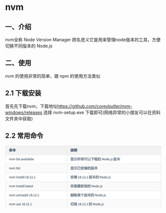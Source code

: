# nvm

## 一、介绍

nvm全称 Node Version Manager 顾名思义它是用来管理node版本的工具，方便切换不同版本的 Node.js

## 二、使用

nvm 的使用非常的简单，跟 npm 的使用方法类似

## 2.1 下载安装

首先先下载nvm，下载地址<https://github.com/coreybutler/nvm-windows/releases>
选择 nvm-setup.exe 下载即可(网络异常的小朋友可以在资料文件夹中获取)

## 2.2 常用命令

![img](./assets/16788747093421.jpg)
